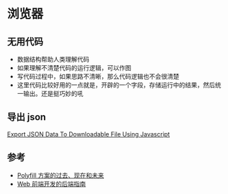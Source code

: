# 浏览器

## 无用代码

- 数据结构帮助人类理解代码
- 如果理解不清楚代码的运行逻辑，可以作图
- 写代码过程中，如果思路不清晰，那么代码逻辑也不会很清楚
- 这里代码比较好用的一点就是，开辟的一个字段，存储运行中的结果，然后统一输出。还是挺巧妙的吼

## 导出 json

[Export JSON Data To Downloadable File Using Javascript](https://www.codevoila.com/post/30/export-json-data-to-downloadable-file-using-javascript)

## 参考

- [Polyfill 方案的过去、现在和未来 ](https://github.com/sorrycc/blog/issues/80)
- [Web 前端开发的后端指南](https://juejin.im/post/5cc02aacf265da039e1ff3fa)
